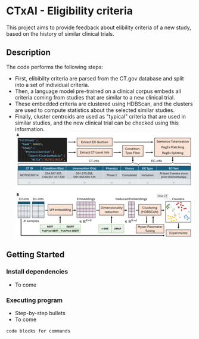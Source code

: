 # CTxAI - Eligibility criteria

This project aims to provide feedback about elibility criteria of a new study, based on the history of similar clinical trials.

## Description

The code performs the following steps:
* First, elibibilty criteria are parsed from the CT.gov database and split into a set of individual criteria.
* Then, a language model pre-trained on a clinical corpus embeds all criteria coming from studies that are similar to a new clinical trial.
* These embedded criteria are clustered using HDBScan, and the clusters are used to compute statistics about the selected similar studies.
* Finally, cluster centroids are used as "typical" criteria that are used in similar studies, and the new clinical trial can be checked using this information.
![pipeline](images/pipeline.png)

## Getting Started

### Install dependencies

* To come

### Executing program

* Step-by-step bullets
* To come
```
code blocks for commands
```
